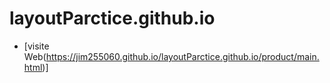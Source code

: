 # layoutParctice.github.io
- [visite Web(https://jim255060.github.io/layoutParctice.github.io/product/main.html)]
